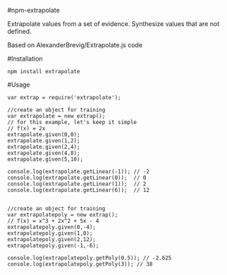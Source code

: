 #npm-extrapolate

Extrapolate values from a set of evidence. Synthesize values that are not defined.

Based on AlexanderBrevig/Extrapolate.js code

#Installation

    npm install extrapolate

#Usage

    var extrap = require('extrapolate');
    
    //create an object for training
    var extrapolate = new extrap();
    // for this example, let's keep it simple
    // f(x) = 2x
    extrapolate.given(0,0);
    extrapolate.given(1,2);
    extrapolate.given(2,4);
    extrapolate.given(4,8);
    extrapolate.given(5,10);

    console.log(extrapolate.getLinear(-1)); // -2
    console.log(extrapolate.getLinear(0));  // 0
    console.log(extrapolate.getLinear(1));  // 2
    console.log(extrapolate.getLinear(6));  // 12


    //create an object for training
    var extrapolatepoly = new extrap();
    // f(x) = x^3 + 2x^2 + 5x - 4
    extrapolatepoly.given(0,-4);
    extrapolatepoly.given(1,0);
    extrapolatepoly.given(2,12);
    extrapolatepoly.given(-1,-6);

    console.log(extrapolatepoly.getPoly(0.5)); // -2.625
    console.log(extrapolatepoly.getPoly(3)); // 38

